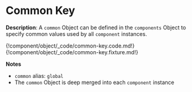 # Common Key

__Description__: A `common` Object can be defined in the `components` Object to specify common values used by all `component` instances.

{!component/object/_code/common-key.code.md!}
{!component/object/_code/common-key.fixture.md!}

__Notes__

+ `common` alias: `global`
+ The `common` Object is deep merged into each `component` instance

<div class="cf"></div>
<div class="end"></div>

